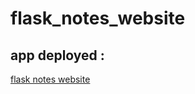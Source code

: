 # flask_notes_website
## app deployed :
[flask notes website](http://ltisoy.pythonanywhere.com/login)
